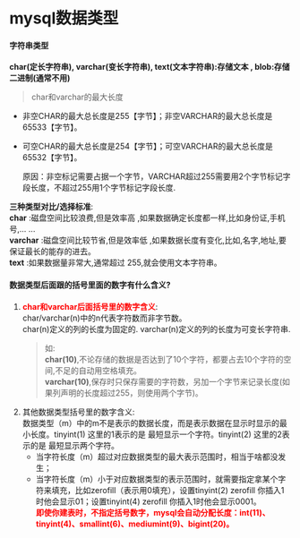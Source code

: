 
# mysql数据类型  
<h4>字符串类型</h4>

__char(定长字符串), varchar(变长字符串), text(文本字符串):存储文本 , blob:存储二进制(通常不用)__  
>char和varchar的最大长度  
- 非空CHAR的最大总长度是255【字节】；非空VARCHAR的最大总长度是65533【字节】。
- 可空CHAR的最大总长度是254【字节】；可空VARCHAR的最大总长度是65532【字节】。  
 
   原因：非空标记需要占据一个字节，VARCHAR超过255需要用2个字节标记字段长度，不超过255用1个字节标记字段长度.  

__三种类型对比/选择标准__:  
__char__ :磁盘空间比较浪费,但是效率高 ,如果数据确定长度都一样,比如身份证,手机号,... ...  
__varchar__ :磁盘空间比较节省,但是效率低 ,如果数据长度有变化,比如,名字,地址,要保证最长的能存的进去。      
__text__ :如果数据量非常大,通常超过 255,就会使用文本字符串。 

<h4>数据类型后面跟的括号里面的数字有什么含义?</h4>  

1. <font color=red><b>char和varchar后面括号里的数字含义</b></font>:  
   char/varchar(n)中的n代表字符数而非字节数。  
   char(n)定义的列的长度为固定的.
   varchar(n)定义的列的长度为可变长字符串.  
   >如:  
   >__char(10)__,不论存储的数据是否达到了10个字符，都要占去10个字符的空间,不足的自动用空格填充。  
   __varchar(10)__,保存时只保存需要的字符数，另加一个字节来记录长度(如果列声明的长度超过255，则使用两个字节)。
2. 其他数据类型括号里的数字含义:  
数据类型（m）中的m不是表示的数据长度，而是表示数据在显示时显示的最小长度。tinyint(1) 这里的1表示的是 最短显示一个字符。tinyint(2) 这里的2表示的是 最短显示两个字符。  
	- 当字符长度（m）超过对应数据类型的最大表示范围时，相当于啥都没发生；  
    - 当字符长度（m）小于对应数据类型的表示范围时，就需要指定拿某个字符来填充，比如zerofill（表示用0填充），设置tinyint(2) zerofill 你插入1时他会显示01；设置tinyint(4) zerofill 你插入1时他会显示0001。  
__<font color=red>即使你建表时，不指定括号数字，mysql会自动分配长度：int(11)、tinyint(4)、smallint(6)、mediumint(9)、bigint(20)。</font>__



